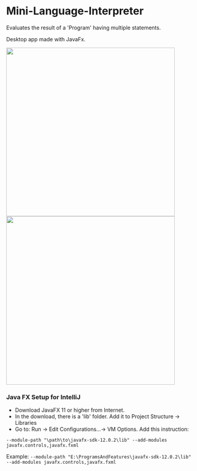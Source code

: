 # Mini-Language-Interpreter
Evaluates the result of a 'Program' having multiple statements. 

Desktop app made with JavaFx.

<img src="https://imgur.com/1NIHwS0.png" width="450">
<img src="https://imgur.com/1qd6tCO.png" width="450">

### Java FX Setup for IntelliJ
- Download JavaFX 11 or higher from Internet.
- In the download, there is a 'lib' folder. Add it to
 Project Structure -> Libraries
- Go to: Run -> Edit Configurations...-> VM Options.
Add this instruction:
```
--module-path "\path\to\javafx-sdk-12.0.2\lib" --add-modules javafx.controls,javafx.fxml
```

Example:
`
--module-path "E:\ProgramsAndFeatures\javafx-sdk-12.0.2\lib" --add-modules javafx.controls,javafx.fxml
`








